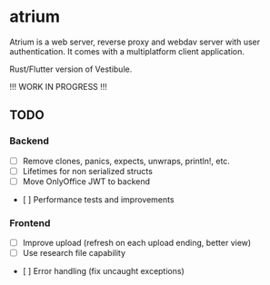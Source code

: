 # atrium

Atrium is a web server, reverse proxy and webdav server with user authentication. It comes with a multiplatform client application.

Rust/Flutter version of Vestibule.

!!! WORK IN PROGRESS !!!

## TODO

### Backend

- [ ] Remove clones, panics, expects, unwraps, println!, etc.
- [ ] Lifetimes for non serialized structs
- [ ] Move OnlyOffice JWT to backend
- [ ] Performance tests and improvements

### Frontend

- [ ] Improve upload (refresh on each upload ending, better view)
- [ ] Use research file capability
- [ ] Error handling (fix uncaught exceptions)
